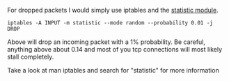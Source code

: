 For dropped packets I would simply use iptables and the [statistic module](http://ipset.netfilter.org/iptables-extensions.man.html#lbCD).

```
iptables -A INPUT -m statistic --mode random --probability 0.01 -j DROP
```

Above will drop an incoming packet with a 1% probability. Be careful, anything above about 0.14 and most of you tcp connections will most likely stall completely.

Take a look at man iptables and search for "statistic" for more information